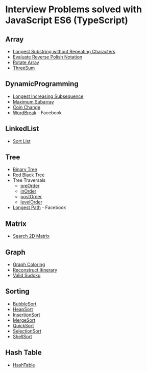 Interview Problems solved with JavaScript ES6 (TypeScript)
==========================================================

## Array

- [Longest Substring without Repeating Characters](https://leetcode.com/problems/longest-substring-without-repeating-characters/)
- [Evaluate Reverse Polish Notation](https://leetcode.com/problems/evaluate-reverse-polish-notation/)
- [Rotate Array](https://leetcode.com/problems/rotate-array/)
- [ThreeSum](https://leetcode.com/problems/3sum/)


## DynamicProgramming

- [Longest Increasing Subsequence](https://leetcode.com/problems/longest-increasing-subsequence/)
- [Maximum Subarray](https://leetcode.com/problems/maximum-subarray/)
- [Coin Change](https://leetcode.com/problems/coin-change/)
- [WordBreak](https://leetcode.com/problems/word-break/) - Facebook


## LinkedList

- [Sort List](https://leetcode.com/problems/sort-list/)


## Tree

- [Binary Tree](https://en.wikipedia.org/wiki/Binary_tree)
- [Red Black Tree](http://cs.lmu.edu/~ray/notes/redblacktrees/)
- Tree Traversals
    - [preOrder](https://leetcode.com/problems/binary-tree-preorder-traversal/)
    - [inOrder](https://leetcode.com/problems/binary-tree-inorder-traversal/)
    - [postOrder](https://leetcode.com/problems/binary-tree-postorder-traversal/)
    - [levelOrder](https://leetcode.com/problems/binary-tree-level-order-traversal/)
- [Longest Path](http://www.geeksforgeeks.org/diameter-of-a-binary-tree/) - Facebook


## Matrix

- [Search 2D Matrix](https://leetcode.com/problems/search-a-2d-matrix/)


## Graph

- [Graph Coloring](https://en.wikipedia.org/wiki/Graph_coloring)
- [Reconstruct Itinerary](https://leetcode.com/problems/reconstruct-itinerary/)
- [Valid Sudoku](https://leetcode.com/problems/valid-sudoku/)


## Sorting

- [BubbleSort](https://en.wikipedia.org/wiki/Sorting_algorithm#Bubble_sort)
- [HeapSort](https://en.wikipedia.org/wiki/Sorting_algorithm#Heapsort)
- [InsertionSort](https://en.wikipedia.org/wiki/Sorting_algorithm#Insertion_sort)
- [MergeSort](https://en.wikipedia.org/wiki/Sorting_algorithm#Merge_sort)
- [QuickSort](https://en.wikipedia.org/wiki/Sorting_algorithm#Quicksort)
- [SelectionSort](https://en.wikipedia.org/wiki/Sorting_algorithm#Selection_sort)
- [ShellSort](https://en.wikipedia.org/wiki/Sorting_algorithm#Shell_sort)


## Hash Table

- [HashTable](https://en.wikipedia.org/wiki/Hash_table)

